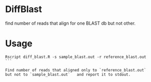 # DiffBlast
find number of reads that align for one BLAST db but not other.

# Usage

````
Rscript diff_blast.R -s sample_blast.out -r reference_blast.out
```

Find number of reads that aligned only to `reference_blast.out` 
but not to `sample_blast.out`   and report it to stdout.



